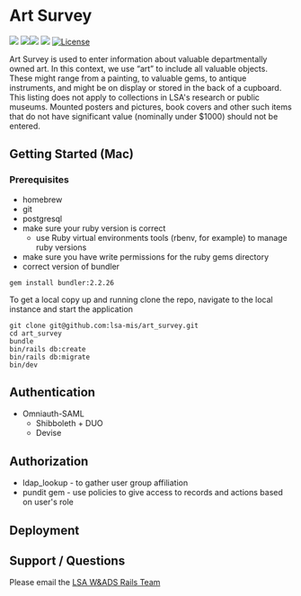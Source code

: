 # Art Survey
![](https://img.shields.io/badge/Ruby%20Version-3.1.2-red) ![](https://img.shields.io/badge/Rails%20Version-7.0.4-red)![](https://img.shields.io/badge/Ruby%20Version-3.1.2-red) ![](https://img.shields.io/badge/Postgresql%20Version-14.4-red)
[![License](https://img.shields.io/badge/license-MIT-blue.svg)](https://opensource.org/licenses/MIT)

Art Survey is used to enter information about valuable departmentally owned art. In this context, we use “art” to include all valuable objects. These might range from a painting, to valuable gems, to antique instruments, and might be on display or stored in the back of a cupboard. 
This listing does not apply to collections in LSA's research or public museums. Mounted posters and pictures, book covers and other such items that do not have significant value (nominally under $1000) should not be entered.

## Getting Started (Mac)

### Prerequisites
- homebrew
- git
- postgresql
- make sure your ruby version is correct 
  - use Ruby virtual environments tools (rbenv, for example) to manage ruby versions 
- make sure you have write permissions for the ruby gems directory
- correct version of bundler
```
gem install bundler:2.2.26
```

To get a local copy up and running clone the repo, navigate to the local instance and start the application
```
git clone git@github.com:lsa-mis/art_survey.git
cd art_survey
bundle
bin/rails db:create
bin/rails db:migrate
bin/dev
```

  ## Authentication
  - Omniauth-SAML
    - Shibboleth + DUO
    - Devise
 ## Authorization
 - ldap_lookup - to gather user group affiliation
 - pundit gem - use policies to give access to records and actions based on user's role


## Deployment

## Support / Questions
  Please email the [LSA W&ADS Rails Team](mailto:lsa-was-rails-devs@umich.edu)